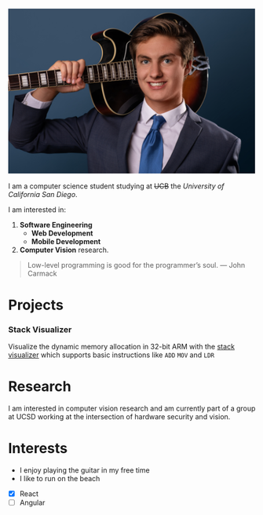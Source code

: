 ![Profile Picture](./images/Profile_Pic.PNG)

I am a computer science student studying at ~~UCB~~ the *University of California San Diego*. 

I am interested in:
1. **Software Engineering**
   - **Web Development**
   - **Mobile Development** 
2. **Computer Vision** research. 

> Low-level programming is good for the programmer’s soul.
> — John Carmack

# Projects

### Stack Visualizer

Visualize the dynamic memory allocation in 32-bit ARM with the [stack visualizer](https://harrissteven.github.io/stack-visualizer/) which supports basic instructions like `ADD` `MOV` and `LDR`

# Research

I am interested in computer vision research and am currently part of a group at UCSD working at the intersection of hardware security and vision.

# Interests

* I enjoy playing the guitar in my free time
* I like to run on the beach 

- [x]  React
- [ ]  Angular
